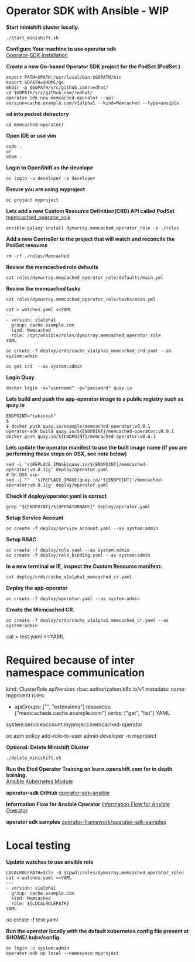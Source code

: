 # Operator SDK with Ansible - WIP
**Start minishift cluster locally.**  
```
./start_minishift.sh
```

**Configure Your machine to use operator sdk**  
[Operator-SDK Installation](operator-sdk-installation.md)

**Create a new Go-based Operator SDK project for the PodSet (PodSet )**
```
export PATH=$PATH:/usr/local/bin:$GOPATH/bin
export GOPATH=$HOME/go
mkdir -p $GOPATH/src/github.com/redhat/
cd $GOPATH/src/github.com/redhat/
operator-sdk new memcached-operator --api-version=cache.example.com/v1alpha1 --kind=Memcached --type=ansible

```

**cd into podset deirectory**
```
cd memcached-operator/
```

**Open IDE or use vim**
```
code .
or
atom .
```

**Login to OpenShift as the develope**
```
oc login -u developer -p developer
```

**Ensure you are using myproject**
```
oc project myproject
```

**Lets add a new Custom Resource Definition(CRD) API called PodSet**
[memcached_operator_role](https://galaxy.ansible.com/dymurray/memcached_operator_role)
```
ansible-galaxy install dymurray.memcached_operator_role -p ./roles
```

**Add a new Controller to the project that will watch and reconcile the PodSet resource**
```
rm -rf ./roles/Memcached
```

**Review the memcached role defaults**
```
cat roles/dymurray.memcached_operator_role/defaults/main.yml
```

**Review the memcached tasks**
```
cat roles/dymurray.memcached_operator_role/tasks/main.yml
```

```
cat > watches.yaml <<YAML
---
- version: v1alpha1
  group: cache.example.com
  kind: Memcached
  role: /opt/ansible/roles/dymurray.memcached_operator_role
YAML
```



```
oc create -f deploy/crds/cache_v1alpha1_memcached_crd.yaml --as system:admin

```

```
oc get crd  --as system:admin

```
**Login Quay**
```
docker login -u="username" -p="password" quay.io
```

**Lets build and push the app-operator image to a public registry such as quay.io**
```
ENDPOINT="takinosh"
$
$ docker push quay.io/example/memcached-operator:v0.0.1
operator-sdk build quay.io/${ENDPOINT}/memcached-operator:v0.0.1
docker push quay.io/${ENDPOINT}/memcached-operator:v0.0.1
```

**Lets update the operator manifest to use the built image name (if you are performing these steps on OSX, see note below)**
```
sed -i 's|REPLACE_IMAGE|quay.io/${ENDPOINT}/memcached-operator:v0.0.1|g' deploy/operator.yaml
# On OSX use:
sed -i ""  's|REPLACE_IMAGE|quay.io/'${ENDPOINT}'/memcached-operator:v0.0.1|g' deploy/operator.yaml
```


**Check if deploy/operator.yaml is correct**
```
grep "${ENDPOINT}/${OPERATORNAME}" deploy/operator.yaml
```

**Setup Service Account**
```
oc create -f deploy/service_account.yaml --as system:admin
```

**Setup RBAC**
```
oc create -f deploy/role.yaml --as system:admin
oc create -f deploy/role_binding.yaml --as system:admin
```

**In a new terminal or IE, inspect the Custom Resource manifest:**
```
cat deploy/crds/cache_v1alpha1_memcached_cr.yaml
```

**Deploy the app-operator**
```
oc create -f deploy/operator.yaml --as system:admin
```

**Create the Memcached CR.**
```
oc create -f deploy/crds/cache_v1alpha1_memcached_cr.yaml --as system:admin
```

cat > test.yaml <<YAML
# Required because of inter namespace communication
kind: ClusterRole
apiVersion: rbac.authorization.k8s.io/v1
metadata:
 name:  myproject
rules:
- apiGroups: ["", "extensions"]
  resources: ["memcacheds.cache.example.com"]
  verbs: ["get", "list"]
YAML

system:serviceaccount:myproject:memcached-operator

oc adm policy add-role-to-user admin developer -n myproject

**Optional: Delete Minishift Cluster**  
```
./delete_minishift.sh
```


**Run the Etcd Operator Training on learn.openshift.com for in depth training.**  
[Ansible Kubernetes Module](https://learn.openshift.com/ansibleop/ansible-k8s-modules/)

**operator-sdk GitHub**
[operator-sdk-ansible](https://github.com/operator-framework/operator-sdk/blob/master/doc/ansible/user-guide.md)

**Information Flow for Ansible Operator**
[Information Flow for Ansible Operator](https://github.com/operator-framework/operator-sdk/blob/master/doc/ansible/information-flow-ansible-operator.md#information-flow-for-ansible-operator)

**operator sdk samples**
[operator-framework/operator-sdk-samples](https://github.com/operator-framework/operator-sdk-samples/tree/master/ansible)

# Local testing
**Update watches to use ansible role**
```
LOCALROLEPATH=$(ls -d $(pwd)/roles/dymurray.memcached_operator_role)
cat > watches.yaml <<YAML
---
- version: v1alpha1
  group: cache.example.com
  kind: Memcached
  role: ${LOCALROLEPATH}
YAML
```
 oc create -f test.yaml


**Run the operator locally with the default kubernetes config file present at $HOME/.kube/config.**
```
oc login -u system:admin
operator-sdk up local --namespace myproject
```
